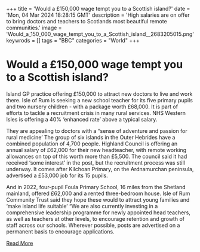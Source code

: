 +++
title = 'Would a £150,000 wage tempt you to a Scottish island?'
date = 'Mon, 04 Mar 2024 18:28:15 GMT'
description = 'High salaries are on offer to bring doctors and teachers to Scotlands most beautiful remote communities.'
image = 'Would_a_150_000_wage_tempt_you_to_a_Scottish_island__2683205015.png'
keywrods =  []
tags = "BBC" 
categories = "World" 
+++

# Would a £150,000 wage tempt you to a Scottish island?

Island GP practice offering £150,000 to attract new doctors to live and work there.
Isle of Rum is seeking a new school teacher for its five primary pupils and two nursery children - with a package worth £68,000.
It is part of efforts to tackle a recruitment crisis in many rural services.
NHS Western Isles is offering a 40% ‘enhanced rate’ above a typical salary.

They are appealing to doctors with a “sense of adventure and passion for rural medicine’ The group of six islands in the Outer Hebrides have a combined population of 4,700 people.
Highland Council is offering an annual salary of £62,000 for their new headteacher, with remote working allowances on top of this worth more than £5,500.
The council said it had received ‘some interest’ in the post, but the recruitment process was still underway.
It comes after Kilchoan Primary, on the Ardnamurchan peninsula, advertised a £53,000 job for its 15 pupils.

And in 2022,  four-pupil Foula Primary School, 16 miles from the Shetland mainland, offered £62,000 and a rented three-bedroom house.
Isle of Rum Community Trust said they  hope these would to attract young families and ‘make island life suitable’ “We are also currently investing in a comprehensive leadership programme for newly appointed head teachers, as well as teachers at other levels, to encourage retention and growth of staff across our schools.
Wherever possible, posts are advertised on a permanent basis to encourage applications.


[Read More](https://www.bbc.com/news/articles/cp041d66914o)
